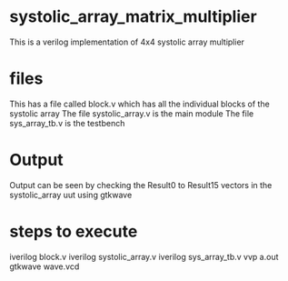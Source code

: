 # systolic_array_matrix_multiplier
This is a verilog implementation of 4x4 systolic array multiplier

# files
This has a file called block.v which has all the individual blocks of the systolic array
The file systolic_array.v is the main module
The file sys_array_tb.v is the testbench

# Output
Output can be seen by checking the Result0 to Result15 vectors in the systolic_array uut using gtkwave

# steps to execute
iverilog block.v
iverilog systolic_array.v
iverilog sys_array_tb.v
vvp a.out
gtkwave wave.vcd
